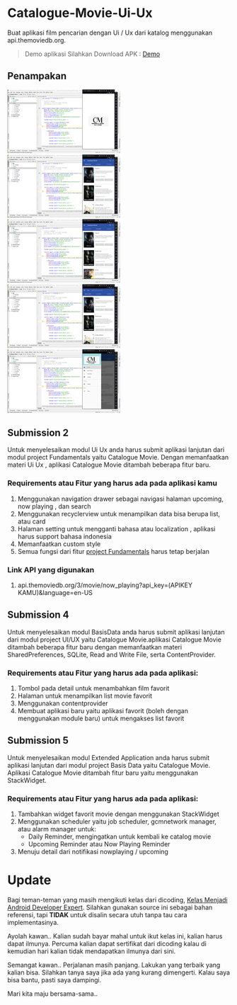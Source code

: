 # Catalogue-Movie-Ui-Ux
Buat aplikasi film pencarian dengan Ui / Ux dari katalog menggunakan api.themoviedb.org.
> Demo aplikasi Silahkan Download APK : 
> [Demo](https://docs.google.com/uc?export=download&id=1ACd8CjMqwSKGpUBK3lT9xKWnOfhucPdf)

## Penampakan 
<img src="https://github.com/aka0586/Catalogue-Movie-master-UTS/blob/master/Screenshots/Screenshot%20(29).png" width="256">&nbsp;&nbsp;<img src="https://github.com/aka0586/Catalogue-Movie-master-UTS/blob/master/Screenshots/Screenshot%20(30).png" width="256">&nbsp;&nbsp;
<img src="https://github.com/aka0586/Catalogue-Movie-master-UTS/blob/master/Screenshots/Screenshot%20(31).png" width="256">&nbsp;&nbsp;<img src="https://github.com/aka0586/Catalogue-Movie-master-UTS/blob/master/Screenshots/Screenshot%20(32).png" width="256">&nbsp;&nbsp;
<img src="https://github.com/aka0586/Catalogue-Movie-master-UTS/blob/master/Screenshots/Screenshot%20(33).png" width="256">

## Submission 2
Untuk menyelesaikan modul Ui Ux anda harus submit aplikasi lanjutan dari modul project Fundamentals yaitu Catalogue Movie. Dengan memanfaatkan materi Ui Ux , aplikasi Catalogue Movie ditambah beberapa fitur baru.


### Requirements atau Fitur yang harus ada pada aplikasi kamu
1. Menggunakan navigation drawer sebagai navigasi halaman upcoming, now playing , dan search
2. Menggunakan recyclerview untuk menampilkan data bisa berupa list, atau card
3. Halaman setting untuk mengganti bahasa atau localization , aplikasi harus support bahasa indonesia
4. Memanfaatkan custom style
5. Semua fungsi dari fitur [project Fundamentals](https://github.com/aka0586/Catalogue-Movie-master-UTS "Catalogue Movie Fundamentals") harus tetap berjalan

### Link API yang digunakan
1. api.themoviedb.org/3/movie/now_playing?api_key=(APIKEY KAMU)&language=en-US

## Submission 4
Untuk menyelesaikan modul BasisData anda harus submit aplikasi lanjutan dari modul project UI/UX yaitu Catalogue Movie.aplikasi Catalogue Movie ditambah beberapa fitur baru dengan memanfaatkan materi SharedPreferences, SQLite, Read and Write File, serta ContentProvider.

### Requirements atau Fitur yang harus ada pada aplikasi:
1. Tombol pada detail untuk menambahkan film favorit
2. Halaman untuk menampilkan list movie favorit
3. Menggunakan contentprovider
4. Membuat aplikasi baru yaitu aplikasi favorit (boleh dengan menggunakan module baru) untuk mengakses list favorit

## Submission 5
Untuk menyelesaikan modul Extended Application anda harus submit aplikasi lanjutan dari modul project Basis Data yaitu Catalogue Movie. Aplikasi Catalogue Movie ditambah fitur baru yaitu menggunakan StackWidget.

### Requirements atau Fitur yang harus ada pada aplikasi:
1. Tambahkan widget favorit movie dengan menggunakan StackWidget
2. Menggunakan scheduler yaitu job scheduler,  gcmnetwork manager, atau alarm manager untuk:
	* Daily Reminder, mengingatkan untuk kembali ke catalog movie
	* Upcoming Reminder atau Now Playing Reminder
3. Menuju detail dari notifikasi nowplaying / upcoming



# Update
Bagi teman-teman yang masih mengikuti kelas dari dicoding, [Kelas Menjadi Android Developer Expert](https://www.dicoding.com/academies/14 "klik untuk melihat kelas"). Silahkan gunakan source ini sebagai bahan referensi, tapi **TIDAK** untuk disalin secara utuh tanpa tau cara implementasinya.

Ayolah kawan.. Kalian sudah bayar mahal untuk ikut kelas ini, kalian harus dapat ilmunya. Percuma kalian dapat sertifikat dari dicoding kalau di kemudian hari kalian tidak mendapatkan ilmunya dari sini.

Semangat kawan.. Perjalanan masih panjang. Lakukan yang terbaik yang kalian bisa. Silahkan tanya saya jika ada yang kurang dimengerti. Kalau saya bisa bantu, pasti saya dampingi.

Mari kita maju bersama-sama..
